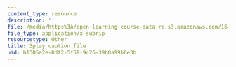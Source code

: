```yaml
---
content_type: resource
description: ''
file: /media/https%3A/open-learning-course-data-rc.s3.amazonaws.com/16-885j-aircraft-systems-engineering-fall-2005/b1305a2e8df25f599c2639b0a99b6e3b_AODj-jM3-XI.vtt
file_type: application/x-subrip
resourcetype: Other
title: 3play caption file
uid: b1305a2e-8df2-5f59-9c26-39b0a99b6e3b
---
```

